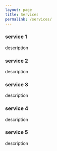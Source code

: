 ```yaml
---
layout: page
title: Services
permalink: /services/
---
```


### service 1
description


### service 2
description

### service 3
description

### service 4
description

### service 5
description
